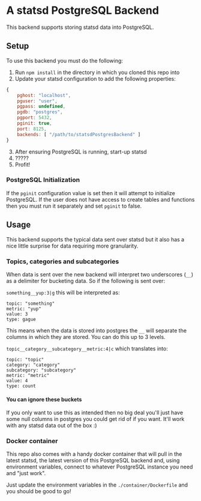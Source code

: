 # A statsd PostgreSQL Backend
This backend supports storing statsd data into PostgreSQL.

## Setup
To use this backend you must do the following:

1. Run ```npm install``` in the directory in which you cloned this repo into
2. Update your statsd configuration to add the following properties:
```javascript
{
    pghost: "localhost",
    pguser: "user",
    pgpass: undefined,
    pgdb: "postgres",
    pgport: 5432,
    pginit: true,
    port: 8125,
    backends: [ "/path/to/statsdPostgresBackend" ]
}
```
3. After ensuring PostgreSQL is running, start-up statsd
4. ?????
5. Profit!

### PostgreSQL Initialization
If the ```pginit``` configuration value is set then it will attempt to initialize PostgreSQL. If the user does not have access to create tables and functions then you must run it separately and set ```pginit``` to false.

## Usage
This backend supports the typical data sent over statsd but it also has a nice little surprise for data requiring more granularity.

### Topics, categories and subcategories
When data is sent over the new backend will interpret two underscores (```__```) as a delimiter for bucketing data. So if the following is sent over:

```something__yup:3|g``` this will be interpreted as:
```
topic: "something"
metric: "yup"
value: 3
type: gague
```
This means when the data is stored into postgres the ```__``` will separate the columns in which they are stored. You can do this up to 3 levels.

```topic__category__subcategory__metric:4|c``` which translates into:
```
topic: "topic"
category: "category"
subcategory: "subcategory"
metric: "metric"
value: 4
type: count
```
#### You can ignore these buckets
If you only want to use this as intended then no big deal you'll just have some null columns in postgres you could get rid of if you want. It'll work with any statsd data out of the box :)

### Docker container
This repo also comes with a handy docker container that will pull in the latest statsd, the latest version of this PostgreSQL backend and, using environment variables, connect to whatever PostgreSQL instance you need and "just work".

Just update the environment variables in the ```./container/Dockerfile``` and you should be good to go!
